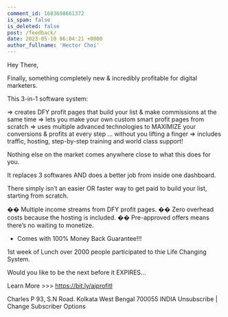 ```yaml
---
comment_id: 1683698661372
is_spam: false
is_deleted: false
post: /feedback/
date: 2023-05-10 06:04:21 +0000
author_fullname: 'Hector Choi'
---
```


Hey There,

Finally, something completely new & incredibly profitable for digital marketers.

This 3-in-1 software system:

=> creates DFY profit pages that build your list & make commissions at the same time
=> lets you make your own custom smart profit pages from scratch
=> uses multiple advanced technologies to MAXIMIZE your conversions & profits 
     at every step … without you lifting a finger
=> includes traffic, hosting, step-by-step training and world class support!

Nothing else on the market comes anywhere close to what this does for you.

It replaces 3 softwares AND does a better job from inside one dashboard.

There simply isn’t an easier OR faster way to get paid to build your list, starting 
from scratch.

�� Multiple income streams from DFY profit pages.
�� Zero overhead costs because the hosting is included.
�� Pre-approved offers means there’s no waiting to monetize.

* Comes with 100% Money Back Guarantee!!!

1st week of Lunch over 2000 people participated to thie Life Changing System.

Would you like to be the next before it EXPIRES...

Learn More >>> https://bit.ly/aiprofitl

Charles P
93, S.N Road.
Kolkata West Bengal 700055
INDIA
Unsubscribe | Change Subscriber Options
